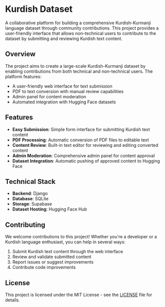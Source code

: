 # Kurdish Dataset

A collaborative platform for building a comprehensive Kurdish-Kurmanji language dataset through community contributions. This project provides a user-friendly interface that allows non-technical users to contribute to the dataset by submitting and reviewing Kurdish text content.

## Overview

The project aims to create a large-scale Kurdish-Kurmanji dataset by enabling contributions from both technical and non-technical users. The platform features:

- A user-friendly web interface for text submission
- PDF to text conversion with manual review capabilities
- Admin panel for content moderation
- Automated integration with Hugging Face datasets

## Features

- **Easy Submission**: Simple form interface for submitting Kurdish text content
- **PDF Processing**: Automatic conversion of PDF files to editable text
- **Content Review**: Built-in text editor for reviewing and editing converted content
- **Admin Moderation**: Comprehensive admin panel for content approval
- **Dataset Integration**: Automatic pushing of approved content to Hugging Face

## Technical Stack

- **Backend**: Django
- **Database**: SQLite
- **Storage**: Supabase
- **Dataset Hosting**: Hugging Face Hub

## Contributing

We welcome contributions to this project! Whether you're a developer or a Kurdish language enthusiast, you can help in several ways:

1. Submit Kurdish text content through the web interface
2. Review and validate submitted content
3. Report issues or suggest improvements
4. Contribute code improvements

## License

This project is licensed under the MIT License - see the [LICENSE](LICENSE) file for details.